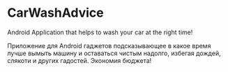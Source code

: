 # CarWashAdvice
Android Application that helps to wash your car at the right time!

Приложение для Android гаджетов подсказывающее в какое время лучше вымыть машину и оставаться чистым надолго, избегая дождей, слякоти и других гадостей. 
Экономия бюджета!


